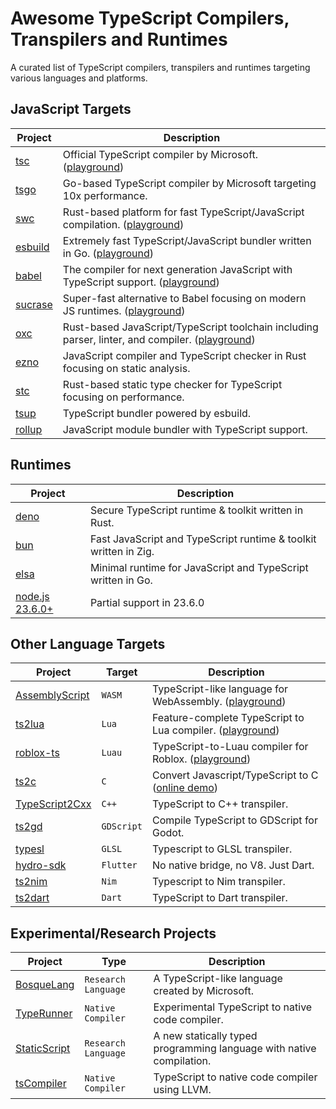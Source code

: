 # Awesome TypeScript Compilers, Transpilers and Runtimes
A curated list of TypeScript compilers, transpilers and runtimes targeting various languages and platforms.

## JavaScript Targets
| Project | Description |
|-|-|
| [tsc](https://github.com/microsoft/TypeScript) | Official TypeScript compiler by Microsoft. ([playground](https://www.typescriptlang.org/play)) |
| [tsgo](https://github.com/microsoft/typescript-go) | Go-based TypeScript compiler by Microsoft targeting 10x performance. |
| [swc](https://github.com/swc-project/swc) | Rust-based platform for fast TypeScript/JavaScript compilation. ([playground](https://swc.rs/playground)) |
| [esbuild](https://github.com/evanw/esbuild) | Extremely fast TypeScript/JavaScript bundler written in Go. ([playground](https://esbuild.github.io/try/)) |
| [babel](https://github.com/babel/babel) | The compiler for next generation JavaScript with TypeScript support. ([playground](https://babeljs.io/repl)) |
| [sucrase](https://github.com/alangpierce/sucrase) | Super-fast alternative to Babel focusing on modern JS runtimes. ([playground](https://sucrase.io/)) |
| [oxc](https://github.com/oxc-project/oxc) | Rust-based JavaScript/TypeScript toolchain including parser, linter, and compiler. ([playground](https://playground.oxc.rs/)) |
| [ezno](https://github.com/kaleidawave/ezno) | JavaScript compiler and TypeScript checker in Rust focusing on static analysis. |
| [stc](https://github.com/dudykr/stc) | Rust-based static type checker for TypeScript focusing on performance. |
| [tsup](https://github.com/egoist/tsup) | TypeScript bundler powered by esbuild. |
| [rollup](https://github.com/rollup/rollup) | JavaScript module bundler with TypeScript support. |

## Runtimes
| Project | Description |
|-|-|
| [deno](https://github.com/denoland/deno) | Secure TypeScript runtime & toolkit written in Rust. |
| [bun](https://github.com/oven-sh/bun) | Fast JavaScript and TypeScript runtime & toolkit written in Zig. |
| [elsa](https://github.com/elsaland/elsa) | Minimal runtime for JavaScript and TypeScript written in Go. |
| [node.js 23.6.0+](https://github.com/nodejs/node/pull/56450) | Partial support in 23.6.0 |

## Other Language Targets
| Project | Target | Description |
|-|-|-|
| [AssemblyScript](https://github.com/AssemblyScript/assemblyscript) | `WASM` | TypeScript-like language for WebAssembly. ([playground](https://www.assemblyscript.org/editor.html)) |
| [ts2lua](https://github.com/TypeScriptToLua/TypeScriptToLua) | `Lua` | Feature-complete TypeScript to Lua compiler. ([playground](https://typescripttolua.github.io/play/)) |
| [roblox-ts](https://github.com/roblox-ts/roblox-ts) | `Luau` | TypeScript-to-Luau compiler for Roblox. ([playground](https://roblox-ts.com/playground)) |
| [ts2c](https://github.com/andrei-markeev/ts2c) | `C` | Convert Javascript/TypeScript to C ([online demo](https://andrei-markeev.github.io/ts2c/)) |
| [TypeScript2Cxx](https://github.com/ASDAlexander77/TypeScript2Cxx) | `C++` | TypeScript to C++ transpiler. |
| [ts2gd](https://github.com/johnfn/ts2gd) | `GDScript` | Compile TypeScript to GDScript for Godot. |
| [typesl](https://github.com/SieR-VR/typesl) | `GLSL` | Typescript to GLSL transpiler. |
| [hydro-sdk](https://github.com/hydro-sdk/hydro-sdk) | `Flutter` | No native bridge, no V8. Just Dart. |
| [ts2nim](https://github.com/bung87/ts2nim) | `Nim` | Typescript to Nim transpiler. |
| [ts2dart](https://github.com/angular/ts2dart) | `Dart` | TypeScript to Dart transpiler. |

## Experimental/Research Projects
| Project | Type | Description |
|-|-|-|
| [BosqueLang](https://github.com/microsoft/BosqueLanguage) | `Research Language` | A TypeScript-like language created by Microsoft. |
| [TypeRunner](https://github.com/marcj/TypeRunner) | `Native Compiler` | Experimental TypeScript to native code compiler. |
| [StaticScript](https://github.com/StaticScript/StaticScript) | `Research Language` | A new statically typed programming language with native compilation. |
| [tsCompiler](https://github.com/ASDAlexander77/TypeScriptCompiler) | `Native Compiler` | TypeScript to native code compiler using LLVM. |
